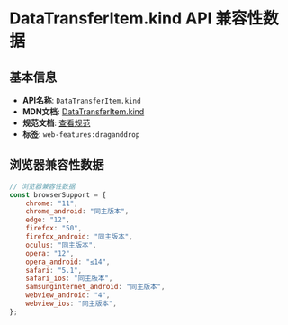 # DataTransferItem.kind API 兼容性数据

## 基本信息

- **API名称**: `DataTransferItem.kind`
- **MDN文档**: [DataTransferItem.kind](https://developer.mozilla.org/docs/Web/API/DataTransferItem/kind)
- **规范文档**: [查看规范](https://html.spec.whatwg.org/multipage/dnd.html#dom-datatransferitem-kind-dev)
- **标签**: `web-features:draganddrop`

## 浏览器兼容性数据

```javascript
// 浏览器兼容性数据
const browserSupport = {
    chrome: "11",
    chrome_android: "同主版本",
    edge: "12",
    firefox: "50",
    firefox_android: "同主版本",
    oculus: "同主版本",
    opera: "12",
    opera_android: "≤14",
    safari: "5.1",
    safari_ios: "同主版本",
    samsunginternet_android: "同主版本",
    webview_android: "4",
    webview_ios: "同主版本",
};

```

